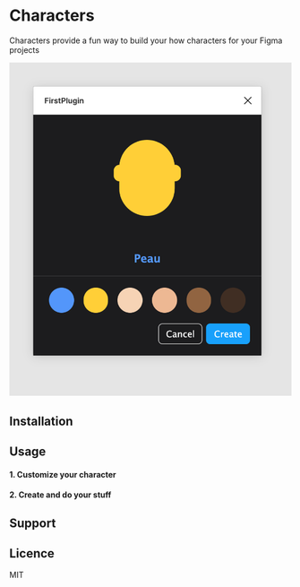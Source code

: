 # Characters 

Characters provide a fun way to build your how characters for your Figma projects

![preview](screenshots/first-attempt.png)

## Installation

## Usage

#### 1. Customize your character

#### 2. Create and do your stuff

## Support

## Licence
MIT

